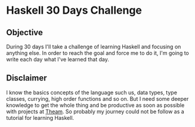 # Haskell 30 Days Challenge

## Objective

During 30 days I'll take a challenge of learning Haskell and focusing on anything else. In order to reach the goal and force me to do it, I'm going to write each day what I've learned that day.

## Disclaimer

I know the basics concepts of the language such us, data types, type classes, currying, high order functions and so on. But I need some deeper knowledge to get the whole thing and be productive as soon as possible with projects at [Theam](https://github.com/theam). So probably my journey could not be follow as a tutorial for learning Haskell.